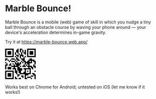 # Marble Bounce!

Marble Bounce is a mobile (web) game of skill in which you nudge a tiny
ball through an obstacle course by waving your phone around — your device's
acceleration determines in-game gravity.

Try it at https://marble-bounce.web.app/

![QR Code](marble-bounce-qrcode.png)

Works best on Chrome for Android; untested on iOS (let me know if it works!)
